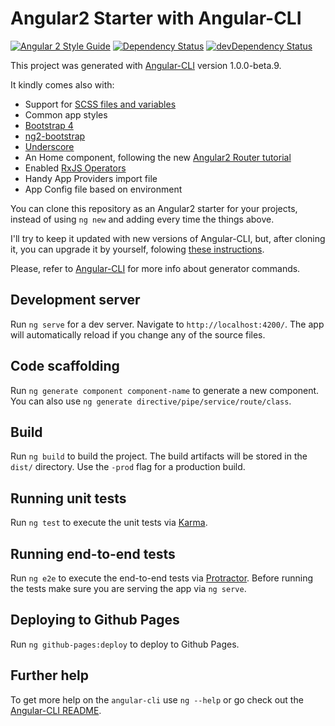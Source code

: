 # Angular2 Starter with Angular-CLI

[![Angular 2 Style Guide](https://mgechev.github.io/angular2-style-guide/images/badge.svg)](https://angular.io/styleguide)
[![Dependency Status](https://david-dm.org/ghidoz/angular2-starter.svg)](https://david-dm.org/ghidoz/angular2-starter)
[![devDependency Status](https://david-dm.org/ghidoz/angular2-starter/dev-status.svg)](https://david-dm.org/ghidoz/angular2-starter#info=devDependencies)

This project was generated with [Angular-CLI](https://github.com/angular/angular-cli) version 1.0.0-beta.9.

It kindly comes also with:

 - Support for [SCSS files and variables](https://www.codementor.io/angularjs/tutorial/compiling-sass-postcss-with-angular-cli)
 - Common app styles
 - [Bootstrap 4](http://v4-alpha.getbootstrap.com)
 - [ng2-bootstrap](http://valor-software.com/ng2-bootstrap/)
 - [Underscore](http://underscorejs.org)
 - An Home component, following the new [Angular2 Router tutorial](https://angular.io/docs/ts/latest/guide/router.html)
 - Enabled [RxJS Operators](https://angular.io/docs/ts/latest/guide/server-communication.html#!#enable-rxjs-operators)
 - Handy App Providers import file
 - App Config file based on environment

You can clone this repository as an Angular2 starter for your projects, instead of using `ng new` and adding every time the things above. 

I'll try to keep it updated with new versions of Angular-CLI, but, after cloning it, you can upgrade it by yourself, folowing [these instructions](https://github.com/angular/angular-cli#updating-angular-cli).

Please, refer to [Angular-CLI](https://github.com/angular/angular-cli) for more info about generator commands.

## Development server
Run `ng serve` for a dev server. Navigate to `http://localhost:4200/`. The app will automatically reload if you change any of the source files.

## Code scaffolding

Run `ng generate component component-name` to generate a new component. You can also use `ng generate directive/pipe/service/route/class`.

## Build

Run `ng build` to build the project. The build artifacts will be stored in the `dist/` directory. Use the `-prod` flag for a production build.

## Running unit tests

Run `ng test` to execute the unit tests via [Karma](https://karma-runner.github.io).

## Running end-to-end tests

Run `ng e2e` to execute the end-to-end tests via [Protractor](http://www.protractortest.org/). 
Before running the tests make sure you are serving the app via `ng serve`.

## Deploying to Github Pages

Run `ng github-pages:deploy` to deploy to Github Pages.

## Further help

To get more help on the `angular-cli` use `ng --help` or go check out the [Angular-CLI README](https://github.com/angular/angular-cli/blob/master/README.md).
